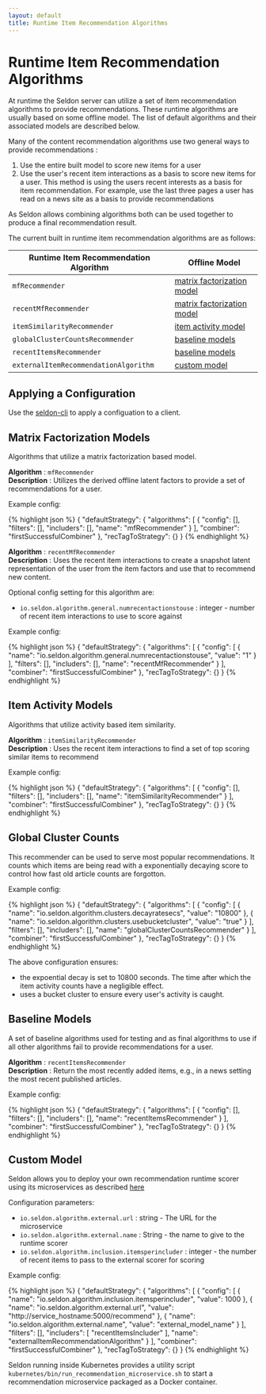 ```yaml
---
layout: default
title: Runtime Item Recommendation Algorithms 
---
```


# Runtime Item Recommendation Algorithms

At runtime the Seldon server can utilize a set of item recommendation algorithms to provide recommendations. These runtime algorithms are usually based on some offline model.  The list of default algorithms and their associated models are described below.

Many of the content recommendation algorithms use two general ways to provide recommendations :

 1. Use the entire built model to score new items for a user
 1. Use the user's recent item interactions as a basis to score new items for a user. This method is using the users recent interests as a basis for item recommendation. For example, use the last three pages a user has read on a news site as a basis to provide recommendations

As Seldon allows combining algorithms both can be used together to produce a final recommendation result.

The current built in runtime item recommendation algorithms are as follows:

**Runtime Item Recommendation Algorithm** | **Offline Model**
--|--
`mfRecommender` | [matrix factorization model](runtime-recommendation.html#matrix-factorization)
`recentMfRecommender` | [matrix factorization model](runtime-recommendation.html#matrix-factorization)
`itemSimilarityRecommender` | [item activity model](runtime-recommendation.html#similar-items)
`globalClusterCountsRecommender` | [baseline models](runtime-recommendation.html#global-cluster)
`recentItemsRecommender` | [baseline models](runtime-recommendation.html#baseline)
`externalItemRecommendationAlgorithm` | [custom model](#custom)



## Applying a Configuration

Use the [seldon-cli](seldon-cli.html#rec_alg) to apply a configuation to a client.

## Matrix Factorization Models<a name="matrix-factorization"></a>

Algorithms that utilize a matrix factorization based model.

 **Algorithm** : `mfRecommender`  
 **Description** : Utilizes the derived offline latent factors to provide a set of recommendations for a user.   

Example config:

{% highlight json %}
 {
    "defaultStrategy": {
        "algorithms": [
            {
                "config": [],
                "filters": [],
                "includers": [],
                "name": "mfRecommender"
            }
        ],
        "combiner": "firstSuccessfulCombiner"
    },
    "recTagToStrategy": {}
}
{% endhighlight %}


 **Algorithm** :  `recentMfRecommender`  
 **Description** :  Uses the recent item interactions to create a snapshot latent representation of the user from the item factors and use that to recommend new content.  

Optional config setting for this algorithm are:

 * `io.seldon.algorithm.general.numrecentactionstouse` : integer - number of recent item interactions to use to score against

Example config:

{% highlight json %}
 {
    "defaultStrategy": {
        "algorithms": [
            {
                "config": [
                    {
                        "name": "io.seldon.algorithm.general.numrecentactionstouse",
                        "value": "1"
                    }
                ],
                "filters": [],
                "includers": [],
                "name": "recentMfRecommender"
            }
        ],
        "combiner": "firstSuccessfulCombiner"
    },
    "recTagToStrategy": {}
}
{% endhighlight %}



## Item Activity Models<a name="similar-items"></a>

Algorithms that utilize activity based item similarity.

 **Algorithm** : `itemSimilarityRecommender`   
 **Description** :  Uses the recent item interactions to find a set of top scoring similar items to recommend

Example config:

{% highlight json %}
{
    "defaultStrategy": {
        "algorithms": [
            {
                "config": [],
                "filters": [],
                "includers": [],
                "name": "itemSimilarityRecommender"
            }
        ],
        "combiner": "firstSuccessfulCombiner"
    },
    "recTagToStrategy": {}
}
{% endhighlight %}

## Global Cluster Counts<a name="global-cluster"></a>
This recommender can be used to serve most popular recommendations. It counts which items are being read  with a exponentially decaying score to control how fast old article counts are forgotton.

Example config:

{% highlight json %}
{
    "defaultStrategy": {
        "algorithms": [
            {
                 "config": [
                    {
                        "name": "io.seldon.algorithm.clusters.decayratesecs",
                        "value": "10800"
                    },
                    {
                        "name": "io.seldon.algorithm.clusters.usebucketcluster",
                        "value": "true"
                    }
                ],
                "filters": [],
                "includers": [],
                "name": "globalClusterCountsRecommender"
            }
        ],
        "combiner": "firstSuccessfulCombiner"
    },
    "recTagToStrategy": {}
}
{% endhighlight %}

The above configuration ensures:

 * the expoential decay is set to 10800 seconds. The time after which the item activity counts have a negligible effect.
 * uses a bucket cluster to ensure every user's activity is caught. 


## Baseline Models<a name="baseline"></a>

A set of baseline algorithms used for testing and as final algorithms to use if all other algorithms fail to provide recommendations for a user.

**Algorithm** : `recentItemsRecommender`  
**Description** : Return the most recently added items, e.g., in a news setting the most recent published articles.

Example config:

{% highlight json %}
{
    "defaultStrategy": {
        "algorithms": [
            {
                "config": [],
                "filters": [],
                "includers": [],
                "name": "recentItemsRecommender"
            }
        ],
        "combiner": "firstSuccessfulCombiner"
    },
    "recTagToStrategy": {}
}
{% endhighlight %}

## Custom Model<a name="custom"></a>

Seldon allows you to deploy your own recommendation runtime scorer using its microservices as described [here](api-microservices.html#content-recommendation)

Configuration parameters:

 * `io.seldon.algorithm.external.url` : string - The URL for the microservice
 * `io.seldon.algorithm.external.name` : String - the name to give to the runtime scorer
 * `io.seldon.algorithm.inclusion.itemsperincluder` : integer - the number of recent items to pass to the external scorer for scoring

Example config:

{% highlight json %}
{
    "defaultStrategy": {
        "algorithms": [
            {
                "config": [
                    {
                        "name": "io.seldon.algorithm.inclusion.itemsperincluder",
                        "value": 1000
                    },
                    {
                        "name": "io.seldon.algorithm.external.url",
                        "value": "http://service_hostname:5000/recommend"
                    },
                    {
                        "name": "io.seldon.algorithm.external.name",
                        "value": "external_model_name"
                    }
                ],
                "filters": [],
                "includers": [
                    "recentItemsIncluder"
                ],
                "name": "externalItemRecommendationAlgorithm"
            }
        ],
        "combiner": "firstSuccessfulCombiner"
    },
    "recTagToStrategy": {}
}
{% endhighlight %}

Seldon running inside Kubernetes provides a utility script ```kubernetes/bin/run_recommendation_microservice.sh``` to start a recommendation microservice packaged as a Docker container.






